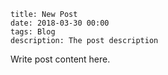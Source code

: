 ```
title: New Post
date: 2018-03-30 00:00
tags: Blog
description: The post description
```

Write post content here.
